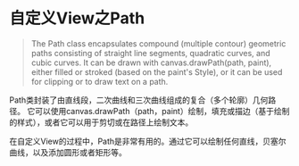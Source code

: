 # 自定义View之Path

> The Path class encapsulates compound (multiple contour) geometric paths
> consisting of straight line segments, quadratic curves, and cubic curves.
> It can be drawn with canvas.drawPath(path, paint), either filled or stroked
> (based on the paint's Style), or it can be used for clipping or to draw
> text on a path.

Path类封装了由直线段，二次曲线和三次曲线组成的复合（多个轮廓）几何路径。 它可以使用canvas.drawPath（path，paint）绘制，填充或描边（基于绘制的样式），或者它可以用于剪切或在路径上绘制文本。

在自定义View的过程中，Path是非常有用的。通过它可以绘制任何直线，贝塞尔曲线，以及添加圆形或者矩形等。

